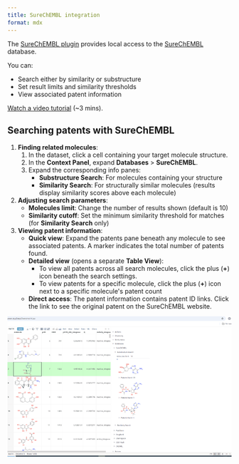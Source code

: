 ```yaml
---
title: SureChEMBL integration
format: mdx
---
```


The [SureChEMBL plugin](https://github.com/datagrok-ai/public/tree/master/packages/SureChembl) 
provides local access to the [SureChEMBL](https://www.surechembl.org) database. 

You can: 
* Search either by similarity or substructure
* Set result limits and similarity thresholds
* View associated patent information

[Watch a video tutorial](https://www.youtube.com/watch?v=A31ZfDyNm7k) (~3 mins).

## Searching patents with SureChEMBL

1. **Finding related molecules**:
   1. In the dataset, click a cell containing your target molecule structure.
   1. In the **Context Panel**, expand **Databases** > **SureChEMBL**. 
   1. Expand the corresponding info panes:
      * **Substructure Search**: For molecules containing your structure  
      * **Similarity Search**: For structurally similar molecules (results display similarity scores above each molecule)
2. **Adjusting search parameters**:
   * **Molecules limit**: Change the number of results shown (default is 10)
   * **Similarity cutoff**: Set the minimum similarity threshold for matches (for **Similarity Search** only)
3. **Viewing patent information**:
   * **Quick view**: Expand the patents pane beneath any molecule to see associated patents. A marker indicates the total number of patents found.
   * **Detailed view** (opens a separate **Table View**): 
     * To view all patents across all search molecules, click the plus (**+**) icon beneath the search settings.
     * To view patents for a specific molecule, click the plus (**+**) icon next to a specific molecule's patent count
   * **Direct access**: The patent information contains patent ID links. Click the link to see the original patent on the SureChEMBL website.

![surechembl search results](../img/surechembl_search_results.gif)